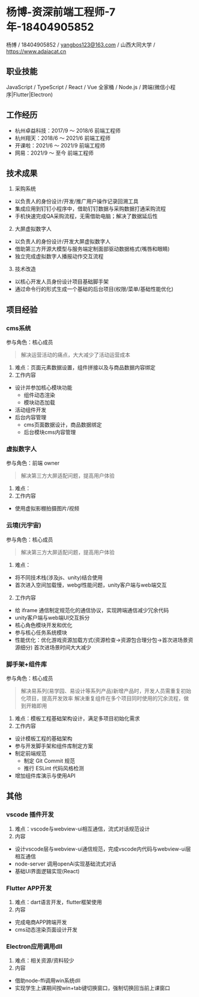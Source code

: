 # 杨博-资深前端工程师-7年-18404905852

杨博 / 18404905852 / yangbos123@163.com / 山西大同大学 / https://www.adaiacat.cn

## 职业技能

JavaScript / TypeScript / React / Vue 全家桶 / Node.js / 跨端(微信小程序|Flutter|Electron)

## 工作经历

- 杭州卓益科技：2017/9 ～ 2018/6 前端工程师
- 杭州翔天：2018/6 ～ 2021/6 前端工程师
- 开课啦：2021/6 ～ 2021/9 前端工程师
- 网易：2021/9 ～ 至今 前端工程师

## 技术成果

1. 采购系统

- 以负责人的身份设计/开发/推广用户操作记录回溯工具
- 集成应用到钉钉小程序中，借助钉钉数据与采购数据打通采购流程
- 手机快速完成QA采购流程，无需借助电脑；解决了数据延后性

2. 大屏虚拟数字人

- 以负责人的身份设计/开发大屏虚拟数字人
- 借助第三方开源大模型与服务端定制面部驱动数据格式(嘴唇和眼睛)
- 独立完成虚拟数字人播报动作交互流程

3. 技术改造

- 以核心开发人员身份设计项目基础脚手架
- 通过命令行的形式生成一个基础的后台项目(权限/菜单/基础性能优化)

## 项目经验

### cms系统

参与角色：核心成员

> 解决运营活动的痛点，大大减少了活动运营成本

1. 难点：页面元素数据设置，组件拼接以及与商品数据内容绑定
2. 工作内容
  - 设计并参加核心模块功能
    - 组件动态渲染
    - 模块动态加载
  - 活动组件开发
  - 后台内容管理
    - cms页面数据设计，商品数据绑定
    - 后台模块cms内容管理

### 虚拟数字人

参与角色：前端 owner

> 解决第三方大屏适配问题，提高用户体验

1. 难点：
2. 工作内容
  - 使用虚拟影棚拍摄图片/视频

### 云境(元宇宙)

参与角色：核心成员

> 解决第三方大屏适配问题，提高用户体验

1. 难点：
  - 将不同技术栈(涉及js、unity)结合使用
  - 首次进入空间加载慢，webgl性能问题，unity客户端与web端交互
2. 工作内容
  - 给 iframe 通信制定规范化的通信协议，实现跨端通信减少冗余代码
  - unity客户端与web端UI交互拆分
  - 核心角色模块开发和优化
  - 参与核心任务系统模块
  - 性能优化：优化游戏资源加载方式(资源检查->资源包合理分包->首次进场景资源细分) 首次进场景时间大大减少

### 脚手架+组件库

参与角色：核心成员

> 解决易系列(易学园、易设计等系列产品)新增产品时，开发人员需重复初始化项目，提高开发效率
> 解决重复组件在多个项目同时使用的冗余流程，做到开箱即用

1. 难点：模板工程基础架构设计，满足多项目初始化需求
2. 工作内容
  - 设计模板工程的基础架构
  - 参与开发脚手架和组件库制定方案
  - 制定前端规范
    - 制定 Git Commit 规范
    - 推行 ESLint 代码风格检测
  - 增加组件库演示与使用API

## 其他

### vscode 插件开发

1. 难点：vscode与webview-ui相互通信，流式对话规范设计
2. 内容
  - 设计vscode层与webview-ui通信规范，完成vscode内代码与webview-ui层相互通信
  - node-server 调用openAi实现基础流式对话
  - 基础UI界面逻辑实现(React)

### Flutter APP开发

1. 难点：dart语言开发，flutter框架使用
2. 内容
  - 完成电商APP跨端开发
  - cms动态渲染页面设计开发

### Electron应用调用dll

1. 难点：相关资源/资料较少
2. 内容
  - 借助node-ffi调用win系统dll
  - 实现学生上课期间按win+tab键切换窗口，强制切换回当前上课窗口
